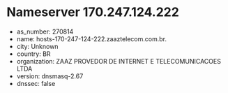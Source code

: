 # Nameserver 170.247.124.222

* as_number: 270814
* name: hosts-170-247-124-222.zaaztelecom.com.br.
* city: Unknown
* country: BR
* organization: ZAAZ PROVEDOR DE INTERNET E TELECOMUNICACOES LTDA
* version: dnsmasq-2.67
* dnssec: false
